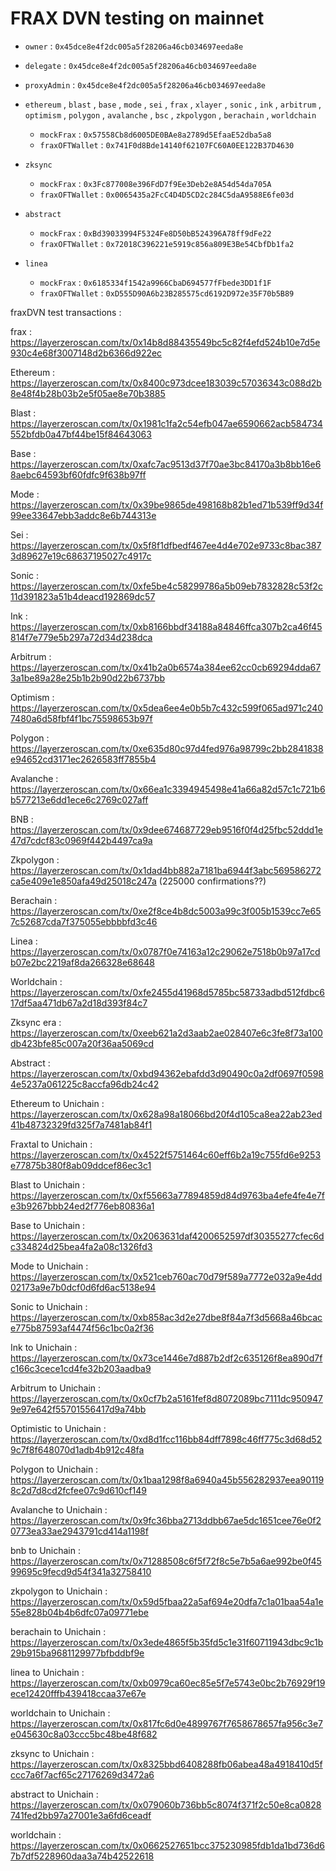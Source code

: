 # FRAX DVN testing on mainnet

* `owner` : `0x45dce8e4f2dc005a5f28206a46cb034697eeda8e`
* `delegate` : `0x45dce8e4f2dc005a5f28206a46cb034697eeda8e`
* `proxyAdmin` : `0x45dce8e4f2dc005a5f28206a46cb034697eeda8e`

* `ethereum` , `blast` , `base` , `mode` , `sei` , `frax` , `xlayer` , `sonic` , `ink` , `arbitrum` , `optimism` , `polygon` , `avalanche` , `bsc` , `zkpolygon` , `berachain` , `worldchain`
  * `mockFrax` : `0x57558Cb8d6005DE0BAe8a2789d5EfaaE52dba5a8`
  * `fraxOFTWallet` : `0x741F0d8Bde14140f62107FC60A0EE122B37D4630`
* `zksync`
  * `mockFrax` : `0x3Fc877008e396FdD7f9Ee3Deb2e8A54d54da705A`
  * `fraxOFTWallet` : `0x0065435a2FcC4D4D5CD2c284C5daA9588E6fe03d` 
* `abstract`
  * `mockFrax` : `0xBd39033994F5324Fe8D50bB524396A78ff9dFe22`
  * `fraxOFTWallet` : `0x72018C396221e5919c856a809E3Be54CbfDb1fa2`
* `linea`
  * `mockFrax` : `0x6185334f1542a9966CbaD694577fFbede3DD1f1F`
  * `fraxOFTWallet` : `0xD555D90A6b23B285575cd6192D972e35F70b5B89`

fraxDVN test transactions :

frax  : https://layerzeroscan.com/tx/0x14b8d88435549bc5c82f4efd524b10e7d5e930c4e68f3007148d2b6366d922ec 

Ethereum  : https://layerzeroscan.com/tx/0x8400c973dcee183039c57036343c088d2b8e48f4b28b03b2e5f05ae8e70b3885 

Blast : https://layerzeroscan.com/tx/0x1981c1fa2c54efb047ae6590662acb584734552bfdb0a47bf44be15f84643063 

Base  : https://layerzeroscan.com/tx/0xafc7ac9513d37f70ae3bc84170a3b8bb16e68aebc64593bf60fdfc9f638b97ff 

Mode : https://layerzeroscan.com/tx/0x39be9865de498168b82b1ed71b539ff9d34f99ee33647ebb3addc8e6b744313e 

Sei : https://layerzeroscan.com/tx/0x5f8f1dfbedf467ee4d4e702e9733c8bac3873d89627e19c68637195027c4917c 

Sonic : https://layerzeroscan.com/tx/0xfe5be4c58299786a5b09eb7832828c53f2c11d391823a51b4deacd192869dc57 

Ink : https://layerzeroscan.com/tx/0xb8166bbdf34188a84846ffca307b2ca46f45814f7e779e5b297a72d34d238dca 

Arbitrum : https://layerzeroscan.com/tx/0x41b2a0b6574a384ee62cc0cb69294dda673a1be89a28e25b1b2b90d22b6737bb 

Optimism : https://layerzeroscan.com/tx/0x5dea6ee4e0b5b7c432c599f065ad971c2407480a6d58fbf4f1bc75598653b97f 

Polygon : https://layerzeroscan.com/tx/0xe635d80c97d4fed976a98799c2bb2841838e94652cd3171ec2626583ff7855b4 

Avalanche : https://layerzeroscan.com/tx/0x66ea1c3394945498e41a66a82d57c1c721b6b577213e6dd1ece6c2769c027aff 

BNB : https://layerzeroscan.com/tx/0x9dee674687729eb9516f0f4d25fbc52ddd1e47d7cdcf83c0969f442b4497ca9a 

Zkpolygon : https://layerzeroscan.com/tx/0x1dad4bb882a7181ba6944f3abc569586272ca5e409e1e850afa49d25018c247a (225000 confirmations??)

Berachain : https://layerzeroscan.com/tx/0xe2f8ce4b8dc5003a99c3f005b1539cc7e657c52687cda7f375055ebbbbfd3c46 

Linea : https://layerzeroscan.com/tx/0x0787f0e74163a12c29062e7518b0b97a17cdb07e2bc2219af8da266328e68648 

Worldchain : https://layerzeroscan.com/tx/0xfe2455d41968d5785bc58733adbd512fdbc617df5aa471db67a2d18d393f84c7 

Zksync era : https://layerzeroscan.com/tx/0xeeb621a2d3aab2ae028407e6c3fe8f73a100db423bfe85c007a20f36aa5069cd 

Abstract : https://layerzeroscan.com/tx/0xbd94362ebafdd3d90490c0a2df0697f05984e5237a061225c8accfa96db24c42 

Ethereum to Unichain : https://layerzeroscan.com/tx/0x628a98a18066bd20f4d105ca8ea22ab23ed41b48732329fd325f7a7481ab84f1

Fraxtal to Unichain : https://layerzeroscan.com/tx/0x4522f5751464c60eff6b2a19c755fd6e9253e77875b380f8ab09ddcef86ec3c1

Blast to Unichain : https://layerzeroscan.com/tx/0xf55663a77894859d84d9763ba4efe4fe4e7fe3b9267bbb24ed2f776eb80836a1 

Base to Unichain : https://layerzeroscan.com/tx/0x2063631daf4200652597df30355277cfec6dc334824d25bea4fa2a08c1326fd3

Mode to Unichain : https://layerzeroscan.com/tx/0x521ceb760ac70d79f589a7772e032a9e4dd02173a9e7b0dcf0d6fd6ac5138e94

Sonic to Unichain : https://layerzeroscan.com/tx/0xb858ac3d2e27dbe8f84a7f3d5668a46bcace775b87593af4474f56c1bc0a2f36

Ink to Unichain : https://layerzeroscan.com/tx/0x73ce1446e7d887b2df2c635126f8ea890d7fc166c3cece1cd4fe32b203aadba9

Arbitrum to Unichain : https://layerzeroscan.com/tx/0x0cf7b2a5161fef8d8072089bc7111dc9509479e97e642f55701556417d9a74bb

Optimistic to Unichain : https://layerzeroscan.com/tx/0xd8d1fcc116bb84dff7898c46ff775c3d68d529c7f8f648070d1adb4b912c48fa

Polygon to Unichain : https://layerzeroscan.com/tx/0x1baa1298f8a6940a45b556282937eea901198c2d7d8cd2fcfee07c9d610cf149

Avalanche to Unichain : https://layerzeroscan.com/tx/0x9fc36bba2713ddbb67ae5dc1651cee76e0f20773ea33ae2943791cd414a1198f

bnb to Unichain : https://layerzeroscan.com/tx/0x71288508c6f5f72f8c5e7b5a6ae992be0f4599695c9fecd9d54f341a32758410

zkpolygon to Unichain : https://layerzeroscan.com/tx/0x59d5fbaa22a5af694e20dfa7c1a01baa54a1e55e828b04b4b6dfc07a09771ebe

berachain to Unichain : https://layerzeroscan.com/tx/0x3ede4865f5b35fd5c1e31f60711943dbc9c1b29b915ba9681129977bfbddbf9e

linea to Unichain : https://layerzeroscan.com/tx/0xb0979ca60ec85e5f7e5743e0bc2b76929f19ece12420fffb439418ccaa37e67e

worldchain to Unichain : https://layerzeroscan.com/tx/0x817fc6d0e4899767f7658678657fa956c3e7e045630c8a03ccc5bc48be48f682

zksync to Unichain : https://layerzeroscan.com/tx/0x8325bbd6408288fb06abea48a4918410d5fccc7a6f7acf65c27176269d3472a6

abstract to Unichain : https://layerzeroscan.com/tx/0x079060b736bb5c8074f371f2c50e8ca0828741fed2bb97a27001e3a6fd6ceadf

worldchain : https://layerzeroscan.com/tx/0x0662527651bcc375230985fdb1da1bd736d67b7df5228960daa3a74b42522618